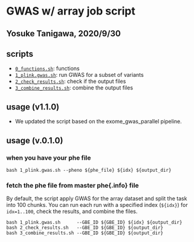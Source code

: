 # GWAS w/ array job script

## Yosuke Tanigawa, 2020/9/30

## scripts

- [`0_functions.sh`](0_functions.sh): functions
- [`1_plink.gwas.sh`](1_plink.gwas.sh): run GWAS for a subset of variants
- [`2_check_results.sh`](2_check_results.sh): check if the output files
- [`3_combine_results.sh`](3_combine_results.sh): combine the output files

## usage (v1.1.0)

- We updated the script based on the exome_gwas_parallel pipeline.

## usage (v.0.1.0)

### when you have your phe file

```{bash}
bash 1_plink.gwas.sh --pheno ${phe_file} ${idx} ${output_dir}
```

### fetch the phe file from master phe{.info} file

By default, the script apply GWAS for the array dataset and split the task into 100 chunks.
You can run each run with a specified index (`${idx}`) for `idx=1..100`, check the results, and combine the files.

```{bash}
bash 1_plink.gwas.sh      --GBE_ID ${GBE_ID} ${idx} ${output_dir}
bash 2_check_results.sh   --GBE_ID ${GBE_ID} ${output_dir}
bash 3_combine_results.sh --GBE_ID ${GBE_ID} ${output_dir}
```

